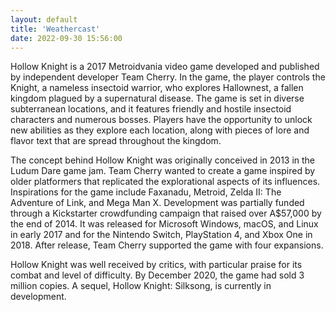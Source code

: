 ```yaml
---
layout: default
title: 'Weathercast'
date: 2022-09-30 15:56:00
---
```


Hollow Knight is a 2017 Metroidvania video game developed and published by independent developer Team Cherry. In the game, the player controls the Knight, a nameless insectoid warrior, who explores Hallownest, a fallen kingdom plagued by a supernatural disease. The game is set in diverse subterranean locations, and it features friendly and hostile insectoid characters and numerous bosses. Players have the opportunity to unlock new abilities as they explore each location, along with pieces of lore and flavor text that are spread throughout the kingdom.

The concept behind Hollow Knight was originally conceived in 2013 in the Ludum Dare game jam. Team Cherry wanted to create a game inspired by older platformers that replicated the explorational aspects of its influences. Inspirations for the game include Faxanadu, Metroid, Zelda II: The Adventure of Link, and Mega Man X. Development was partially funded through a Kickstarter crowdfunding campaign that raised over A$57,000 by the end of 2014. It was released for Microsoft Windows, macOS, and Linux in early 2017 and for the Nintendo Switch, PlayStation 4, and Xbox One in 2018. After release, Team Cherry supported the game with four expansions.

Hollow Knight was well received by critics, with particular praise for its combat and level of difficulty. By December 2020, the game had sold 3 million copies. A sequel, Hollow Knight: Silksong, is currently in development.
